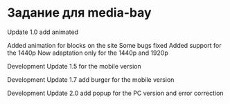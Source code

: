 # Задание для media-bay
Update 1.0 add animated

Added animation for blocks on the site
Some bugs fixed
Added support for the 1440p
Now adaptation only for the 1440p and 1920p

Development Update 1.5 for the mobile version

Development Update 1.7 add burger for the mobile version 

Development Update 2.0 add popup for the PC version and error correction
